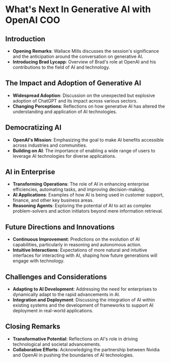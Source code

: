 # What's Next In Generative AI with OpenAI COO

## Introduction
- **Opening Remarks**: Wallace Mills discusses the session's significance and the anticipation around the conversation on generative AI.
- **Introducing Brad Lycapp**: Overview of Brad's role at OpenAI and his contributions to the field of AI and technology.

## The Impact and Adoption of Generative AI
- **Widespread Adoption**: Discussion on the unexpected but explosive adoption of ChatGPT and its impact across various sectors.
- **Changing Perceptions**: Reflections on how generative AI has altered the understanding and application of AI technologies.

## Democratizing AI
- **OpenAI's Mission**: Emphasizing the goal to make AI benefits accessible across industries and communities.
- **Building on AI**: The importance of enabling a wide range of users to leverage AI technologies for diverse applications.

## AI in Enterprise
- **Transforming Operations**: The role of AI in enhancing enterprise efficiencies, automating tasks, and improving decision-making.
- **AI Applications**: Examples of how AI is being used in customer support, finance, and other key business areas.
- **Reasoning Agents**: Exploring the potential of AI to act as complex problem-solvers and action initiators beyond mere information retrieval.

## Future Directions and Innovations
- **Continuous Improvement**: Predictions on the evolution of AI capabilities, particularly in reasoning and autonomous action.
- **Intuitive Interactions**: Expectations of more natural and intuitive interfaces for interacting with AI, shaping how future generations will engage with technology.

## Challenges and Considerations
- **Adapting to AI Development**: Addressing the need for enterprises to dynamically adapt to the rapid advancements in AI.
- **Integration and Deployment**: Discussing the integration of AI within existing systems and the development of frameworks to support AI deployment in real-world applications.

## Closing Remarks
- **Transformative Potential**: Reflections on AI's role in driving technological and societal advancements.
- **Collaborative Efforts**: Acknowledging the partnership between Nvidia and OpenAI in pushing the boundaries of AI technologies.
